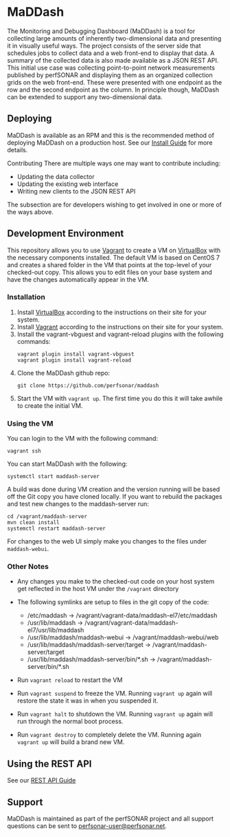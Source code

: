 # MaDDash

The Monitoring and Debugging Dashboard (MaDDash) is a tool for collecting large amounts of inherently two-dimensional data and presenting it in visually useful ways. The project consists of the server side that schedules jobs to collect data and a web front-end to display that data. A summary of the collected data is also made available as a JSON REST API. This initial use case was collecting point-to-point network measurements published by perfSONAR and displaying them as an organized collection grids on the web front-end. These were presented with one endpoint as the row and the second endpoint as the column. In principle though, MaDDash can be extended to support any two-dimensional data. 

## Deploying

MaDDash is available as an RPM and this is the recommended method of deploying MaDDash on a production host. See our [Install Guide](http://docs.perfsonar.net/maddash_install.html) for more details.

Contributing
There are multiple ways one may want to contribute including:
 * Updating the data collector
 * Updating the existing web interface
 * Writing new clients to the JSON REST API

The subsection are for developers wishing to get involved in one or more of the ways above. 

## Development Environment

This repository allows you to use [Vagrant](https://www.vagrantup.com) to create a VM on [VirtualBox](https://www.virtualbox.org) with the necessary components installed. The default VM is based on CentOS 7 and creates a shared folder in the VM that points at the top-level of your checked-out copy. This allows you to edit files on your base system and have the changes automatically appear in the VM.

### Installation
1. Install [VirtualBox](https://www.virtualbox.org) according to the instructions on their site for your system. 
1. Install [Vagrant](https://www.vagrantup.com) according to the instructions on their site for your system. 
1. Install the vagrant-vbguest and vagrant-reload plugins with the following commands:
    ```
    vagrant plugin install vagrant-vbguest
    vagrant plugin install vagrant-reload
    ```
1. Clone the MaDDash github repo:
    ```
    git clone https://github.com/perfsonar/maddash
    ```
1. Start the VM with ``vagrant up``. The first time you do this it will take awhile to create the initial VM.

### Using the VM

You can login to the VM with the following command:
  ```
  vagrant ssh
  ```
You can start MaDDash with the following:
  ```
  systemctl start maddash-server
  ```
A build was done during VM creation and the version running will be based off the Git copy you have cloned locally. If you want to rebuild the packages and test new changes to the maddash-server run:
  ```
  cd /vagrant/maddash-server
  mvn clean install
  systemctl restart maddash-server
  ```  
For changes to the web UI simply make you changes to the files under `maddash-webui`.


### Other Notes
* Any changes you make to the checked-out code on your host system get reflected in the host VM under the `/vagrant` directory
* The following symlinks are setup to files in the git copy of the code:
    
    * /etc/maddash -> /vagrant/vagrant-data/maddash-el7/etc/maddash
    * /usr/lib/maddash -> /vagrant/vagrant-data/maddash-el7/usr/lib/maddash
    * /usr/lib/maddash/maddash-webui -> /vagrant/maddash-webui/web
    * /usr/lib/maddash/maddash-server/target -> /vagrant/maddash-server/target
    * /usr/lib/maddash/maddash-server/bin/\*.sh -> /vagrant/maddash-server/bin/\*.sh
    
* Run ``vagrant reload`` to restart the VM
* Run ``vagrant suspend`` to freeze the VM. Running ``vagrant up`` again will restore the state it was in when you suspended it.
* Run ``vagrant halt`` to shutdown the VM. Running ``vagrant up`` again will run through the normal boot process.
* Run ``vagrant destroy`` to completely delete the VM. Running again ``vagrant up`` will build a brand new VM.

## Using the REST API

See our [REST API Guide](http://docs.perfsonar.net)

## Support
MaDDash is maintained as part of the perfSONAR project and all support questions can be sent to perfsonar-user@perfsonar.net.
